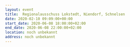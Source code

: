 ```yaml
---
layout: event
title:  Regionalausschuss Lokstedt, Niendorf, Schnelsen
date: 2020-02-10 09:09:00+00:00
start_date: 2020-06-08 18:00:00+02:00
end_date: 2020-06-08 22:00:00+02:00
location: noch unbekannt
address: noch unbekannt
---
```

